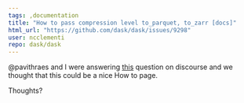 ```yaml
---
tags: ,documentation
title: "How to pass compression level to_parquet, to_zarr [docs]"
html_url: "https://github.com/dask/dask/issues/9298"
user: ncclementi
repo: dask/dask
---
```


@pavithraes and I were answering [this](https://dask.discourse.group/t/compression-levels-with-dask-dataframe-dask-array/910/2) question on discourse and we thought that this could be a nice How to page. 

Thoughts?
